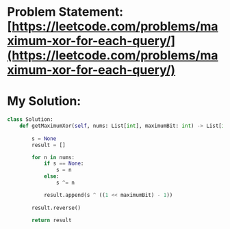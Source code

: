 # Problem Statement: [https://leetcode.com/problems/maximum-xor-for-each-query/](https://leetcode.com/problems/maximum-xor-for-each-query/)
# My Solution: 
```py
class Solution:
    def getMaximumXor(self, nums: List[int], maximumBit: int) -> List[int]:
        
        s = None
        result = []

        for n in nums:
            if s == None:
                s = n
            else:
                s ^= n

            result.append(s ^ ((1 << maximumBit) - 1))
        
        result.reverse()

        return result
```
